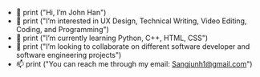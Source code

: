 - 👋 print ("Hi, I’m John Han")
- 👀 print ("I’m interested in UX Design, Technical Writing, Video Editing, Coding, and Programming")
- 🌱 print ("I’m currently learning Python, C++, HTML, CSS")
- 💞️ print ("I’m looking to collaborate on different software developer and software engineering projects")
- 📫 print ("You can reach me through my email: Sangjunh1@gmail.com")

